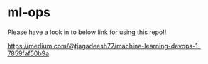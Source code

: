 # ml-ops

Please have a look in to below link for using this repo!!

https://medium.com/@tjagadeesh77/machine-learning-devops-1-7859faf50b9a

